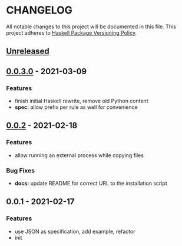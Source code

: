 # CHANGELOG

All notable changes to this project will be documented in this file.
This project adheres to [Haskell Package Versioning
Policy](https://pvp.haskell.org/).

<a name="unreleased"></a>
## [Unreleased]


<a name="0.0.3.0"></a>
## [0.0.3.0] - 2021-03-09
### Features
- finish initial Haskell rewrite, remove old Python content
- **spec:** allow prefix per rule as well for convenience


<a name="0.0.2"></a>
## [0.0.2] - 2021-02-18
### Features
- allow running an external process while copying files

### Bug Fixes
- **docs:** update README for correct URL to the installation script


<a name="0.0.1"></a>
## 0.0.1 - 2021-02-17
### Features
- use JSON as specification, add example, refactor
- init


[Unreleased]: https://github.com/telostat/reforg/compare/0.0.3.0...HEAD
[0.0.3.0]: https://github.com/telostat/reforg/compare/0.0.2...0.0.3.0
[0.0.2]: https://github.com/telostat/reforg/compare/0.0.1...0.0.2
